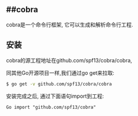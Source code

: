 ##cobra 
---
cobra是一个命令行框架, 它可以生成和解析命令行工程.
## 安装 
cobra的源工程地址在github.com\/spf13\/cobra\/cobra,

同其他Go开源项目一样,我们通过go get来拉取: 
```sh 
$ go get -v github.com/spf13/cobra/cobra
```
安装完成之后, 通过下面语句import到工程:
```
Go import "github.com/spf13/cobra"
```

